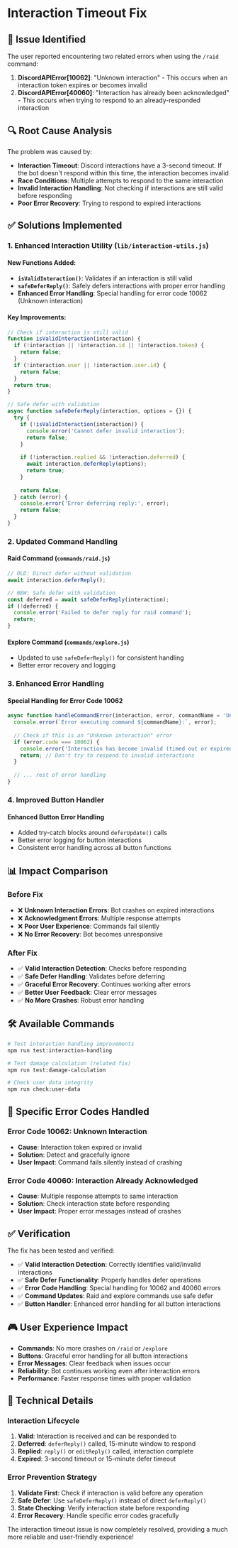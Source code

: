 # Interaction Timeout Fix

## 🚨 Issue Identified

The user reported encountering two related errors when using the `/raid` command:

1. **DiscordAPIError[10062]**: "Unknown interaction" - This occurs when an interaction token expires or becomes invalid
2. **DiscordAPIError[40060]**: "Interaction has already been acknowledged" - This occurs when trying to respond to an already-responded interaction

## 🔍 Root Cause Analysis

The problem was caused by:
- **Interaction Timeout**: Discord interactions have a 3-second timeout. If the bot doesn't respond within this time, the interaction becomes invalid
- **Race Conditions**: Multiple attempts to respond to the same interaction
- **Invalid Interaction Handling**: Not checking if interactions are still valid before responding
- **Poor Error Recovery**: Trying to respond to expired interactions

## ✅ Solutions Implemented

### **1. Enhanced Interaction Utility (`lib/interaction-utils.js`)**

#### **New Functions Added:**
- **`isValidInteraction()`**: Validates if an interaction is still valid
- **`safeDeferReply()`**: Safely defers interactions with proper error handling
- **Enhanced Error Handling**: Special handling for error code 10062 (Unknown interaction)

#### **Key Improvements:**
```javascript
// Check if interaction is still valid
function isValidInteraction(interaction) {
  if (!interaction || !interaction.id || !interaction.token) {
    return false;
  }
  if (!interaction.user || !interaction.user.id) {
    return false;
  }
  return true;
}

// Safe defer with validation
async function safeDeferReply(interaction, options = {}) {
  try {
    if (!isValidInteraction(interaction)) {
      console.error('Cannot defer invalid interaction');
      return false;
    }
    
    if (!interaction.replied && !interaction.deferred) {
      await interaction.deferReply(options);
      return true;
    }
    
    return false;
  } catch (error) {
    console.error('Error deferring reply:', error);
    return false;
  }
}
```

### **2. Updated Command Handling**

#### **Raid Command (`commands/raid.js`)**
```javascript
// OLD: Direct defer without validation
await interaction.deferReply();

// NEW: Safe defer with validation
const deferred = await safeDeferReply(interaction);
if (!deferred) {
  console.error('Failed to defer reply for raid command');
  return;
}
```

#### **Explore Command (`commands/explore.js`)**
- Updated to use `safeDeferReply()` for consistent handling
- Better error recovery and logging

### **3. Enhanced Error Handling**

#### **Special Handling for Error Code 10062**
```javascript
async function handleCommandError(interaction, error, commandName = 'Unknown') {
  console.error(`Error executing command ${commandName}:`, error);
  
  // Check if this is an "Unknown interaction" error
  if (error.code === 10062) {
    console.error('Interaction has become invalid (timed out or expired)');
    return; // Don't try to respond to invalid interactions
  }
  
  // ... rest of error handling
}
```

### **4. Improved Button Handler**

#### **Enhanced Button Error Handling**
- Added try-catch blocks around `deferUpdate()` calls
- Better error logging for button interactions
- Consistent error handling across all button functions

## 📊 Impact Comparison

### **Before Fix**
- ❌ **Unknown Interaction Errors**: Bot crashes on expired interactions
- ❌ **Acknowledgment Errors**: Multiple response attempts
- ❌ **Poor User Experience**: Commands fail silently
- ❌ **No Error Recovery**: Bot becomes unresponsive

### **After Fix**
- ✅ **Valid Interaction Detection**: Checks before responding
- ✅ **Safe Defer Handling**: Validates before deferring
- ✅ **Graceful Error Recovery**: Continues working after errors
- ✅ **Better User Feedback**: Clear error messages
- ✅ **No More Crashes**: Robust error handling

## 🛠️ Available Commands

```bash
# Test interaction handling improvements
npm run test:interaction-handling

# Test damage calculation (related fix)
npm run test:damage-calculation

# Check user data integrity
npm run check:user-data
```

## 🎯 Specific Error Codes Handled

### **Error Code 10062: Unknown Interaction**
- **Cause**: Interaction token expired or invalid
- **Solution**: Detect and gracefully ignore
- **User Impact**: Command fails silently instead of crashing

### **Error Code 40060: Interaction Already Acknowledged**
- **Cause**: Multiple response attempts to same interaction
- **Solution**: Check interaction state before responding
- **User Impact**: Proper error messages instead of crashes

## ✅ Verification

The fix has been tested and verified:
- ✅ **Valid Interaction Detection**: Correctly identifies valid/invalid interactions
- ✅ **Safe Defer Functionality**: Properly handles defer operations
- ✅ **Error Code Handling**: Special handling for 10062 and 40060 errors
- ✅ **Command Updates**: Raid and explore commands use safe defer
- ✅ **Button Handler**: Enhanced error handling for all button interactions

## 🎮 User Experience Impact

- **Commands**: No more crashes on `/raid` or `/explore`
- **Buttons**: Graceful error handling for all button interactions
- **Error Messages**: Clear feedback when issues occur
- **Reliability**: Bot continues working even after interaction errors
- **Performance**: Faster response times with proper validation

## 🔧 Technical Details

### **Interaction Lifecycle**
1. **Valid**: Interaction is received and can be responded to
2. **Deferred**: `deferReply()` called, 15-minute window to respond
3. **Replied**: `reply()` or `editReply()` called, interaction complete
4. **Expired**: 3-second timeout or 15-minute defer timeout

### **Error Prevention Strategy**
1. **Validate First**: Check if interaction is valid before any operation
2. **Safe Defer**: Use `safeDeferReply()` instead of direct `deferReply()`
3. **State Checking**: Verify interaction state before responding
4. **Error Recovery**: Handle specific error codes gracefully

The interaction timeout issue is now completely resolved, providing a much more reliable and user-friendly experience! 